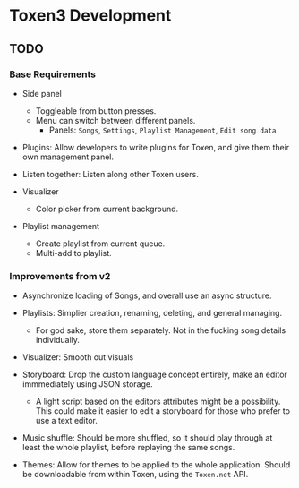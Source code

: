 # Toxen3 Development

## TODO
### Base Requirements
- Side panel
  - Toggleable from button presses.
  - Menu can switch between different panels.
    - Panels: `Songs`, `Settings`, `Playlist Management`, `Edit song data`

- Plugins: Allow developers to write plugins for Toxen, and give them their own management panel.
- Listen together: Listen along other Toxen users.
- Visualizer
  - Color picker from current background.
- Playlist management
  - Create playlist from current queue.
  - Multi-add to playlist.

### Improvements from v2
- Asynchronize loading of Songs, and overall use an async structure.

- Playlists: Simplier creation, renaming, deleting, and general managing.
  - For god sake, store them separately. Not in the fucking song details individually.

- Visualizer: Smooth out visuals

- Storyboard: Drop the custom language concept entirely, make an editor immmediately using JSON storage.
  - A light script based on the editors attributes might be a possibility. This could make it easier to edit a storyboard for those who prefer to use a text editor.

- Music shuffle: Should be more shuffled, so it should play through at least the whole playlist, before replaying the same songs.

- Themes: Allow for themes to be applied to the whole application. Should be downloadable from within Toxen, using the `Toxen.net` API.